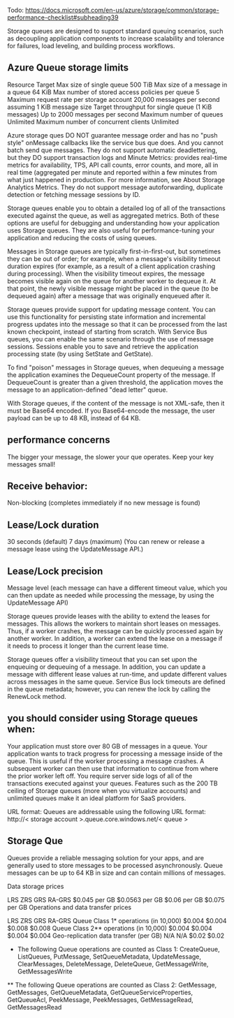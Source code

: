 ﻿Todo: https://docs.microsoft.com/en-us/azure/storage/common/storage-performance-checklist#subheading39

Storage queues are designed to support standard queuing scenarios, such as decoupling application components to increase scalability and tolerance for failures, load leveling, and building process workflows.

## Azure Queue storage limits
Resource	Target
Max size of single queue	500 TiB
Max size of a message in a queue	64 KiB
Max number of stored access policies per queue	5
Maximum request rate per storage account 20,000 messages per second assuming 1 KiB message size
Target throughput for single queue (1 KiB messages)	Up to 2000 messages per second
Maximum number of queues	Unlimited
Maximum number of concurrent clients	Unlimited

Azure storage ques DO NOT guarantee message order and has no "push style" onMessage 
callbacks like the service bus que does. And you cannot batch send que messages.
They do not support automatic deadlettering, but they DO support transaction logs and Minute Metrics: provides real-time metrics for availability, TPS, API call counts, error counts, and more, all in real time (aggregated per minute and reported within a few minutes from what just happened in production. For more information, see About Storage Analytics Metrics.
They do not support message autoforwarding, duplicate detection or fetching message sessions by ID.

Storage queues enable you to obtain a detailed log of all of the transactions executed against the queue, as well as aggregated metrics. Both of these options are useful for debugging and understanding how your application uses Storage queues. They are also useful for performance-tuning your application and reducing the costs of using queues.

Messages in Storage queues are typically first-in-first-out, but sometimes they can be out of order; for example, when a message's visibility timeout duration expires (for example, as a result of a client application crashing during processing). When the visibility timeout expires, the message becomes visible again on the queue for another worker to dequeue it. At that point, the newly visible message might be placed in the queue (to be dequeued again) after a message that was originally enqueued after it.

Storage queues provide support for updating message content. You can use this functionality for persisting state information and incremental progress updates into the message so that it can be processed from the last known checkpoint, instead of starting from scratch. With Service Bus queues, you can enable the same scenario through the use of message sessions. Sessions enable you to save and retrieve the application processing state (by using SetState and GetState).

To find "poison" messages in Storage queues, when dequeuing a message the application examines the DequeueCount property of the message. If DequeueCount is greater than a given threshold, the application moves the message to an application-defined "dead letter" queue.

With Storage queues, if the content of the message is not XML-safe, then it must be Base64 encoded. If you Base64-encode the message, the user payload can be up to 48 KB, instead of 64 KB.

## performance concerns
The bigger your message, the slower your que operates. Keep your key messages small!

## Receive behavior: 
Non-blocking (completes immediately if no new message is found)

## Lease/Lock duration	
30 seconds (default)
7 days (maximum) (You can renew or release a message lease using the UpdateMessage API.)

## Lease/Lock precision	
Message level
(each message can have a different timeout value, which you can then update as needed while processing the message, by using the UpdateMessage API)

Storage queues provide leases with the ability to extend the leases for messages. This allows the workers to maintain short leases on messages. Thus, if a worker crashes, the message can be quickly processed again by another worker. In addition, a worker can extend the lease on a message if it needs to process it longer than the current lease time.

Storage queues offer a visibility timeout that you can set upon the enqueuing or dequeuing of a message. In addition, you can update a message with different lease values at run-time, and update different values across messages in the same queue. Service Bus lock timeouts are defined in the queue metadata; however, you can renew the lock by calling the RenewLock method.

## you should consider using Storage queues when:
Your application must store over 80 GB of messages in a queue.
Your application wants to track progress for processing a message inside of the queue. This is useful if the worker processing a message crashes. A subsequent worker can then use that information to continue from where the prior worker left off.
You require server side logs of all of the transactions executed against your queues.
Features such as the 200 TB ceiling of Storage queues (more when you virtualize accounts) and unlimited queues make it an ideal platform for SaaS providers.

URL format: Queues are addressable using the following URL format:
http://< storage account >.queue.core.windows.net/< queue >

Storage Que 
------------------------------

Queues provide a reliable messaging solution for your apps, and are generally used to store messages to be processed asynchronously. Queue messages can be up to 64 KB in size and can contain millions of messages.

Data storage prices

LRS	ZRS	GRS	RA-GRS
$0.045 per GB	$0.0563 per GB	$0.06 per GB	$0.075 per GB
Operations and data transfer prices

LRS	ZRS	GRS	RA-GRS
Queue Class 1* operations (in 10,000)	$0.004	$0.004	$0.008	$0.008
Queue Class 2** operations (in 10,000)	$0.004	$0.004	$0.004	$0.004
Geo-replication data transfer (per GB)	N/A	N/A	$0.02	$0.02
* The following Queue operations are counted as Class 1: CreateQueue, ListQueues, PutMessage, SetQueueMetadata, UpdateMessage, ClearMessages, DeleteMessage, DeleteQueue, GetMessageWrite, GetMessagesWrite

** The following Queue operations are counted as Class 2: GetMessage, GetMessages, GetQueueMetadata, GetQueueServiceProperties, GetQueueAcl, PeekMessage, PeekMessages, GetMessageRead, GetMessagesRead

